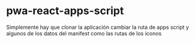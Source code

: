 ﻿# pwa-react-apps-script

Simplemente hay que clonar la aplicación
cambiar la ruta de apps script y algunos de los datos del manifest como las rutas de los iconos
